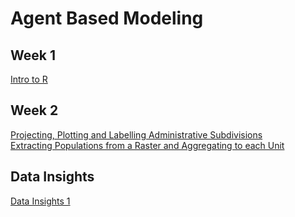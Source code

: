 # Agent Based Modeling


## Week 1
[Intro to R](Week1Activity/README.md)


## Week 2
[Projecting, Plotting and Labelling Administrative Subdivisions](Week2Projecting/README.md) <br />
[Extracting Populations from a Raster and Aggregating to each Unit](Week2Extracting/README.md)

## Data Insights
[Data Insights 1](DataInsights1.md)
